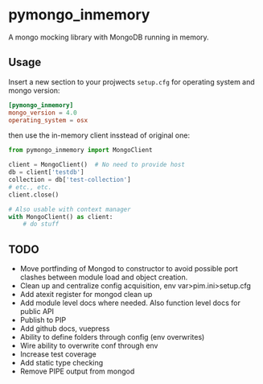 # pymongo_inmemory
A mongo mocking library with MongoDB running in memory.

## Usage
Insert a new section to your projwects `setup.cfg` for operating system and
mongo version:
```toml
[pymongo_inmemory]
mongo_version = 4.0
operating_system = osx
```

then use the in-memory client insstead of original one:
```python
from pymongo_inmemory import MongoClient

client = MongoClient()  # No need to provide host
db = client['testdb']
collection = db['test-collection']
# etc., etc.
client.close()

# Also usable with context manager
with MongoClient() as client:
    # do stuff
```

## TODO
* Move portfinding of Mongod to constructor to avoid possible port clashes between module load and object creation.
* Clean up and centralize config acquisition, env var>pim.ini>setup.cfg
* Add atexit register for mongod clean up
* Add module level docs where needed. Also function level docs for public API
* Publish to PIP
* Add github docs, vuepress
* Ability to define folders through config (env overwrites)
* Wire ability to overwrite conf through env
* Increase test coverage
* Add static type checking
* Remove PIPE output from mongod

